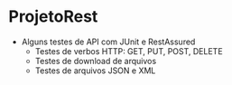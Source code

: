 # ProjetoRest

- Alguns testes de API com JUnit e RestAssured
  - Testes de verbos HTTP: GET, PUT, POST, DELETE
  - Testes de download de arquivos
  - Testes de arquivos JSON e XML
